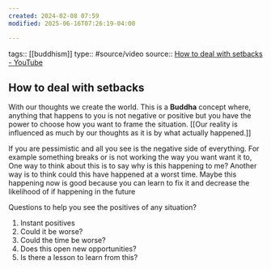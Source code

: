 ```yaml
---
created: 2024-02-08 07:59
modified: 2025-06-16T07:26:19-04:00

---
```

tags:: [[buddhism]]
type:: #source/video
source:: [How to deal with setbacks - YouTube](https://www.youtube.com/watch?v=7HyxkxDum8o)
## How to deal with setbacks

With our thoughts we create the world.
This is a **Buddha** concept where, anything that happens to you is not negative or positive but you have the power to choose how you want to frame the situation.
[[Our reality is influenced as much by our thoughts as it is by what actually happened.]]

If you are pessimistic and all you see is the negative side of everything.
For example something breaks or is not working the way you want want it to,
One way to think about this is to say why is this happening to me?
Another way is to think could this have happened at a worst time. Maybe this happening now is good because you can learn to fix it and decrease the likelihood of if happening in the future

Questions to help you see the positives of any situation?
1. Instant positives
2. Could it be worse?
3. Could the time be worse?
4. Does this open new opportunities?
5. Is there a lesson to learn from this?
